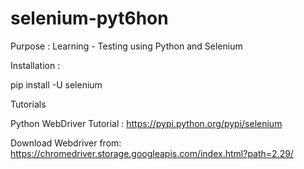 # selenium-pyt6hon
Purpose : Learning - Testing using Python and Selenium

Installation :


pip install -U selenium


Tutorials


Python WebDriver Tutorial : https://pypi.python.org/pypi/selenium

Download Webdriver from: https://chromedriver.storage.googleapis.com/index.html?path=2.29/
